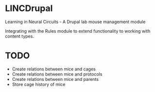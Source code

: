 # LINCDrupal
Learning in Neural Circuits - A Drupal lab mouse management module

Integrating with the Rules module to extend functionality to working with content types.

TODO
====

- Create relations between mice and cages
- Create relations between mice and protocols
- Create relations between mice and parents
- Store cage history of mice
